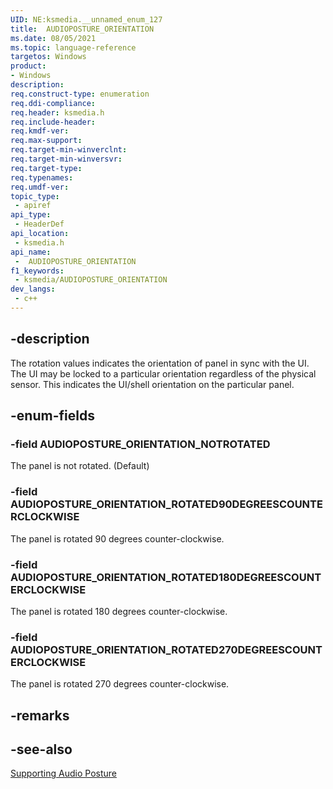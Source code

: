 ```yaml
---
UID: NE:ksmedia.__unnamed_enum_127
title:  AUDIOPOSTURE_ORIENTATION
ms.date: 08/05/2021
ms.topic: language-reference
targetos: Windows
product:
- Windows
description: 
req.construct-type: enumeration
req.ddi-compliance: 
req.header: ksmedia.h
req.include-header: 
req.kmdf-ver: 
req.max-support: 
req.target-min-winverclnt: 
req.target-min-winversvr: 
req.target-type: 
req.typenames: 
req.umdf-ver: 
topic_type:
 - apiref
api_type:
 - HeaderDef
api_location:
 - ksmedia.h
api_name:
 -  AUDIOPOSTURE_ORIENTATION
f1_keywords:
 - ksmedia/AUDIOPOSTURE_ORIENTATION
dev_langs:
 - c++
---
```

## -description

The rotation values indicates the orientation of panel in sync with the UI. The UI may be locked to a particular orientation regardless of the physical sensor. This indicates the UI/shell orientation on the particular panel.

## -enum-fields

### -field AUDIOPOSTURE_ORIENTATION_NOTROTATED

The panel is not rotated. (Default)

### -field AUDIOPOSTURE_ORIENTATION_ROTATED90DEGREESCOUNTERCLOCKWISE

The panel is rotated 90 degrees counter-clockwise.

### -field AUDIOPOSTURE_ORIENTATION_ROTATED180DEGREESCOUNTERCLOCKWISE

The panel is rotated 180 degrees counter-clockwise.

### -field AUDIOPOSTURE_ORIENTATION_ROTATED270DEGREESCOUNTERCLOCKWISE

The panel is rotated 270 degrees counter-clockwise.


## -remarks

## -see-also

[Supporting Audio Posture](https://docs.microsoft.com/windows-hardware/drivers/audio/supporting-audio-posture)
